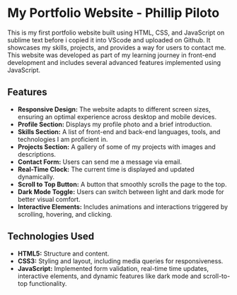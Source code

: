 # My Portfolio Website - Phillip Piloto

This is my first portfolio website built using HTML, CSS, and JavaScript on sublime text before i copied it into VScode and uploaded on Github. It showcases my skills, projects, and provides a way for users to contact me. This website was developed as part of my learning journey in front-end development and includes several advanced features implemented using JavaScript.

## Features

- **Responsive Design:** The website adapts to different screen sizes, ensuring an optimal experience across desktop and mobile devices.
- **Profile Section:** Displays my profile photo and a brief introduction.
- **Skills Section:** A list of front-end and back-end languages, tools, and technologies I am proficient in.
- **Projects Section:** A gallery of some of my projects with images and descriptions.
- **Contact Form:** Users can send me a message via email.
- **Real-Time Clock:** The current time is displayed and updated dynamically.
- **Scroll to Top Button:** A button that smoothly scrolls the page to the top.
- **Dark Mode Toggle:** Users can switch between light and dark mode for better visual comfort.
- **Interactive Elements:** Includes animations and interactions triggered by scrolling, hovering, and clicking.

## Technologies Used

- **HTML5:** Structure and content.
- **CSS3:** Styling and layout, including media queries for responsiveness.
- **JavaScript:** Implemented form validation, real-time time updates, interactive elements, and dynamic features like dark mode and scroll-to-top functionality.
